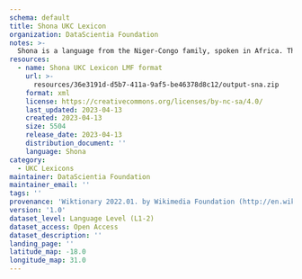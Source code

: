 ```yaml
---
schema: default
title: Shona UKC Lexicon
organization: DataScientia Foundation
notes: >-
  Shona is a language from the Niger-Congo family, spoken in Africa. The UKC Lexicon of Shona is represented as a lexico-semantic network. It consists of words, word senses, synsets, as well as sense-level and synset-level relationships.
resources:
  - name: Shona UKC Lexicon LMF format
    url: >-
      resources/36e3191d-d5b7-411a-9af5-be46378d8c12/output-sna.zip
    format: xml
    license: https://creativecommons.org/licenses/by-nc-sa/4.0/
    last_updated: 2023-04-13
    created: 2023-04-13
    size: 5504
    release_date: 2023-04-13
    distribution_document: ''
    language: Shona
category:
  - UKC Lexicons
maintainer: DataScientia Foundation
maintainer_email: ''
tags: ''
provenance: 'Wiktionary 2022.01. by Wikimedia Foundation (http://en.wiktionary.org); CogNet 2.1 by Khuyagbaatar Batsuren, National University of Mongolia (http://cognet.ukc.disi.unitn.it); Princeton WordNet 2.1 by Princeton University (https://wordnet.princeton.edu)'
version: '1.0'
dataset_level: Language Level (L1-2)
dataset_access: Open Access
dataset_description: ''
landing_page: ''
latitude_map: -18.0
longitude_map: 31.0
---
```

